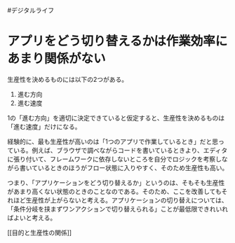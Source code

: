 #デジタルライフ
# アプリをどう切り替えるかは作業効率にあまり関係がない

生産性を決めるものには以下の2つがある。

1. 進む方向
2. 進む速度

1の「進む方向」を適切に決定できていると仮定すると、生産性を決めるものは「進む速度」だけになる。

経験的に、最も生産性が高いのは「1つのアプリで作業しているとき」だと思っている。例えば、ブラウザで調べながらコードを書いているときより、エディタに張り付いて、フレームワークに依存しないところを自分でロジックを考察しながら書いているときのほうがフロー状態に入りやすく、そのため生産性も高い。

つまり、「アプリケーションをどう切り替えるか」というのは、そもそも生産性があまり高くない状態のときのことなのである。そのため、ここを改善してもそれほど生産性が上がらないと考える。アプリケーションの切り替えについては、「条件分岐を挟まずワンアクションで切り替えられる」ことが最低限できれいればよいと考える。

[[目的と生産性の関係]]